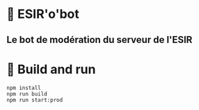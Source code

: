 # 🤖 ESIR'o'bot
## Le bot de modération du serveur de l'ESIR

# 👷‍ Build and run
```shell
npm install
npm run build
npm run start:prod
```
